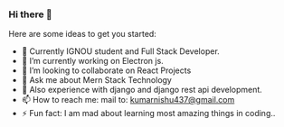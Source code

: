 ### Hi there 👋

Here are some ideas to get you started:
- 🔭 Currently IGNOU student and Full Stack Developer. 
- 🌱 I’m currently working on Electron js.
- 👯 I’m looking to collaborate on React Projects
- 💬 Ask me about Mern Stack Technology
- 💬 Also experience with django and django rest api development.
- 📫 How to reach me: mail to: kumarnishu437@gmail.com
- ⚡ Fun fact: I am mad about learning most amazing things in coding..
